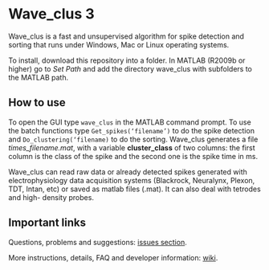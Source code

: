 Wave_clus 3
===========

Wave_clus is a fast and unsupervised algorithm for spike detection and sorting that
runs under Windows, Mac or Linux operating systems.

To install, download this repository into a folder. In MATLAB (R2009b or higher) go to *Set Path* and add the directory wave_clus with subfolders to the MATLAB path.

How to use
------
To open the GUI type `wave_clus` in the MATLAB command prompt. To use the batch functions type `Get_spikes(‘filename’)` to do the spike detection
and `Do_clustering(‘filename)` to do the sorting.
Wave_clus generates a file *times_filename.mat*, with a variable **cluster_class** of two columns: the first column
is the class of the spike and the second one is the spike time in ms.

Wave_clus can read raw data or already detected spikes generated with electrophysiology data acquisition systems (Blackrock, Neuralynx, Plexon, TDT,
Intan, etc) or saved as matlab files (.mat). It can also deal with tetrodes and high-
density probes.

Important links
---------------

Questions, problems and suggestions: [issues section](https://github.com/csn-le/wave_clus/issues "Issues").

More instructions, details, FAQ and developer information: [wiki](https://github.com/csn-le/wave_clus/wiki "Wiki").

